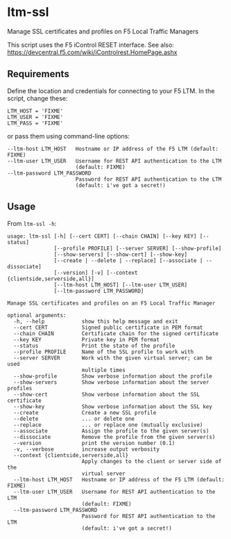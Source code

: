 # ltm-ssl

Manage SSL certificates and profiles on F5 Local Traffic Managers

This script uses the F5 iControl RESET interface. See also:
https://devcentral.f5.com/wiki/iControlrest.HomePage.ashx


## Requirements

Define the location and credentials for connecting to your F5 LTM. In the script,
change these:

    LTM_HOST = 'FIXME'
    LTM_USER = 'FIXME'
    LTM_PASS = 'FIXME'

or pass them using command-line options:

    --ltm-host LTM_HOST   Hostname or IP address of the F5 LTM (default: FIXME)
    --ltm-user LTM_USER   Username for REST API authentication to the LTM
                          (default: FIXME)
    --ltm-password LTM_PASSWORD
                          Password for REST API authentication to the LTM
                          (default: i've got a secret!)


## Usage

From `ltm-ssl -h`:

    usage: ltm-ssl [-h] [--cert CERT] [--chain CHAIN] [--key KEY] [--status]
                   [--profile PROFILE] [--server SERVER] [--show-profile]
                   [--show-servers] [--show-cert] [--show-key]
                   [--create | --delete | --replace] [--associate | --dissociate]
                   [--version] [-v] [--context {clientside,serverside,all}]
                   [--ltm-host LTM_HOST] [--ltm-user LTM_USER]
                   [--ltm-password LTM_PASSWORD]

    Manage SSL certificates and profiles on an F5 Local Traffic Manager

    optional arguments:
      -h, --help            show this help message and exit
      --cert CERT           Signed public certificate in PEM format
      --chain CHAIN         Certificate chain for the signed certificate
      --key KEY             Private key in PEM format
      --status              Print the state of the profile
      --profile PROFILE     Name of the SSL profile to work with
      --server SERVER       Work with the given virtual server; can be used
                            multiple times
      --show-profile        Show verbose information about the profile
      --show-servers        Show verbose information about the server profiles
      --show-cert           Show verbose information about the SSL certificate
      --show-key            Show verbose information about the SSL key
      --create              Create a new SSL profile
      --delete              ... or delete one
      --replace             ... or replace one (mutually exclusive)
      --associate           Assign the profile to the given server(s)
      --dissociate          Remove the profile from the given server(s)
      --version             print the version number (0.1)
      -v, --verbose         increase output verbosity
      --context {clientside,serverside,all}
                            Apply changes to the client or server side of the
                            virtual server
      --ltm-host LTM_HOST   Hostname or IP address of the F5 LTM (default: FIXME)
      --ltm-user LTM_USER   Username for REST API authentication to the LTM
                            (default: FIXME)
      --ltm-password LTM_PASSWORD
                            Password for REST API authentication to the LTM
                            (default: i've got a secret!)
